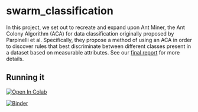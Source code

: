 # swarm_classification
In this project, we set out to recreate and expand upon Ant Miner, the Ant Colony Algorithm (ACA) for data classification originally proposed by Parpinelli et al. Specifically, they propose a method of using an ACA in order to discover rules that best discriminate between different classes present in a dataset based on measurable attributes. See our [final report](https://github.com/jzerez/swarm_classification/blob/master/reports/Final_Report.md) for more details. 

## Running it
[![Open In Colab](https://colab.research.google.com/assets/colab-badge.svg)](https://colab.research.google.com/drive/18mGb6xnA4iLevhPUI_m6uK_JP4wioOXf?fbclid=IwAR20dnvsCf_tqNAP-Ijfq0pbdjjIQwVMXoXYvsox0lpXfmgeS2rl-Phk_yM)

[![Binder](https://mybinder.org/badge_logo.svg)](https://mybinder.org/v2/gh/jzerez/swarm_classification/master?filepath=https%3A%2F%2Fgithub.com%2Fjzerez%2Fswarm_classification%2Fblob%2Fmaster%2Fcode%2FFirst_Pass.ipynb)
